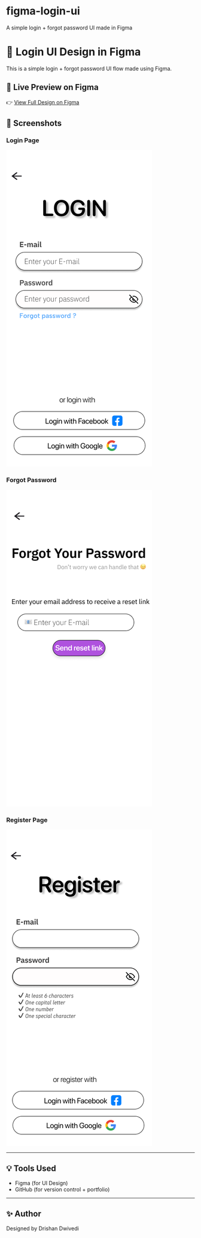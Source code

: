 # figma-login-ui
A simple login + forgot password UI made in Figma
# 🔐 Login UI Design in Figma

This is a simple login + forgot password UI flow made using Figma.

## 🔗 Live Preview on Figma

👉 [View Full Design on Figma](https://www.figma.com/design/WWFS6Msxl800ohCG5frIzb/Login?node-id=0-101&t=yy6Xg6BTDitzY52K-1)
## 📸 Screenshots

### Login Page
![Login](screens/Login_page.png)

### Forgot Password
![Forgot](screens/forgot_page.png)

### Register Page
![Reset](screens/Register_page.png)

---

## 💡 Tools Used

- Figma (for UI Design)
- GitHub (for version control + portfolio)

---

## ✨ Author

Designed by Drishan Dwivedi
